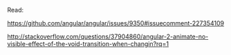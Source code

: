 Read:

https://github.com/angular/angular/issues/9350#issuecomment-227354109

http://stackoverflow.com/questions/37904860/angular-2-animate-no-visible-effect-of-the-void-transition-when-changin?rq=1
